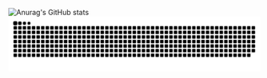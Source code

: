 ![Anurag's GitHub stats](https://github-readme-stats.vercel.app/api?username=WinternetQilin&show_icons=true&theme=radical)
<picture>
  <source media="(prefers-color-scheme: dark)" srcset="github-contribution-grid-snake-dark.svg" />
  <source media="(prefers-color-scheme: light)" srcset="github-contribution-grid-snake.svg" />
  <img alt="github-snake" src="github-contribution-grid-snake.svg" />
</picture>
